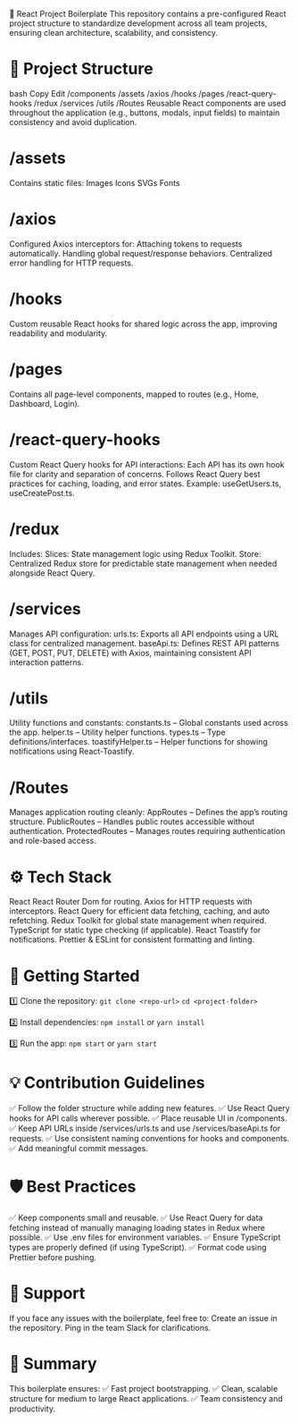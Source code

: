 🚀 React Project Boilerplate
This repository contains a pre-configured React project structure to standardize development across all team projects, ensuring clean architecture, scalability, and consistency.

# 📂 Project Structure
bash
Copy
Edit
/components
/assets
/axios
/hooks
/pages
/react-query-hooks
/redux
/services
/utils
/Routes
Reusable React components are used throughout the application (e.g., buttons, modals, input fields) to maintain consistency and avoid duplication.

# /assets
Contains static files:
Images
Icons
SVGs
Fonts

# /axios
Configured Axios interceptors for:
Attaching tokens to requests automatically.
Handling global request/response behaviors.
Centralized error handling for HTTP requests.

# /hooks
Custom reusable React hooks for shared logic across the app, improving readability and modularity.

# /pages
Contains all page-level components, mapped to routes (e.g., Home, Dashboard, Login).

# /react-query-hooks
Custom React Query hooks for API interactions:
Each API has its own hook file for clarity and separation of concerns.
Follows React Query best practices for caching, loading, and error states.
Example: useGetUsers.ts, useCreatePost.ts.

# /redux
Includes:
Slices: State management logic using Redux Toolkit.
Store: Centralized Redux store for predictable state management when needed alongside React Query.

# /services
Manages API configuration:
urls.ts: Exports all API endpoints using a URL class for centralized management.
baseApi.ts: Defines REST API patterns (GET, POST, PUT, DELETE) with Axios, maintaining consistent API interaction patterns.

# /utils
Utility functions and constants:
constants.ts – Global constants used across the app.
helper.ts – Utility helper functions.
types.ts – Type definitions/interfaces.
toastifyHelper.ts – Helper functions for showing notifications using React-Toastify.

# /Routes
Manages application routing cleanly:
AppRoutes – Defines the app’s routing structure.
PublicRoutes – Handles public routes accessible without authentication.
ProtectedRoutes – Manages routes requiring authentication and role-based access.

# ⚙️ Tech Stack
React
React Router Dom for routing.
Axios for HTTP requests with interceptors.
React Query for efficient data fetching, caching, and auto refetching.
Redux Toolkit for global state management when required.
TypeScript for static type checking (if applicable).
React Toastify for notifications.
Prettier & ESLint for consistent formatting and linting.

# 🚀 Getting Started
1️⃣ Clone the repository:
`git clone <repo-url>`
`cd <project-folder>`

2️⃣ Install dependencies:
`npm install`
or
`yarn install`

3️⃣ Run the app:
`npm start`
or
`yarn start`

# 💡 Contribution Guidelines
✅ Follow the folder structure while adding new features.
✅ Use React Query hooks for API calls wherever possible.
✅ Place reusable UI in /components.
✅ Keep API URLs inside /services/urls.ts and use /services/baseApi.ts for requests.
✅ Use consistent naming conventions for hooks and components.
✅ Add meaningful commit messages.

# 🛡️ Best Practices
✅ Keep components small and reusable.
✅ Use React Query for data fetching instead of manually managing loading states in Redux where possible.
✅ Use .env files for environment variables.
✅ Ensure TypeScript types are properly defined (if using TypeScript).
✅ Format code using Prettier before pushing.

# 🤝 Support
If you face any issues with the boilerplate, feel free to:
Create an issue in the repository.
Ping in the team Slack for clarifications.

# 🏁 Summary
This boilerplate ensures:
✅ Fast project bootstrapping.
✅ Clean, scalable structure for medium to large React applications.
✅ Team consistency and productivity.
